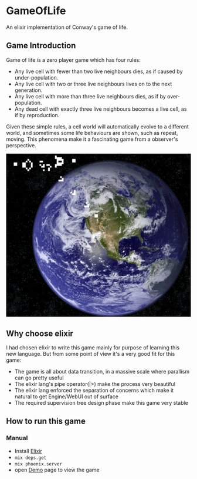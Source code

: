 # GameOfLife

An elixir implementation of Conway's game of life.

## Game Introduction

Game of life is a zero player game which has four rules:

- Any live cell with fewer than two live neighbours dies, as if caused by under-population.
- Any live cell with two or three live neighbours lives on to the next generation.
- Any live cell with more than three live neighbours dies, as if by over-population.
- Any dead cell with exactly three live neighbours becomes a live cell, as if by reproduction.

Given these simple rules, a cell world will automatically evolve to a different world, and sometimes some life behaviours are shown, such as repeat, moving.
This phenomena make it a fascinating game from a observer's perspective.

![Demo](images/game_of_life.gif)

## Why choose elixir

I had chosen elixir to write this game mainly for purpose of learning this new language. But from some point of view it's a very good fit for this game:

- The game is all about data transition, in a massive scale where parallism can go pretty useful
- The elixir lang's pipe operator(|>) make the process very beautiful
- The elixir lang enforced the separation of concerns which make it natural to get Engine/WebUI out of surface
- The required supervision tree design phase make this game very stable

## How to run this game

### Manual

- Install [Elixir](http://elixir-lang.org/install.html)
- `mix deps.get`
- `mix phoenix.server`
- open [Demo](http://localhost:4000) page to view the game
